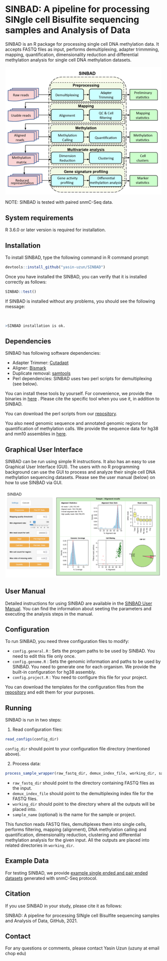 
# SINBAD: A pipeline for processing SINgle cell Bisulfite sequencing samples and Analysis of Data

<!-- README.md is generated from README.Rmd. Please edit that file -->

SINBAD is an R package for processing single cell DNA methylation data.
It accepts FASTQ files as input, performs demultiplexing, adapter
trimmming, mapping, quantification, dimensionality reduction and
differential methylation analysis for single cell DNA methylation
datasets.

<p align="center">
<img src="docs/SINBAD_Framework.png" width="600" title="">
</p>

NOTE: SINBAD is tested with paired snmC-Seq data.

## System requirements

R 3.6.0 or later version is required for installation.

## Installation

To install SINBAD, type the following command in R command prompt:

``` r
devtools::install_github("yasin-uzun/SINBAD")
```

Once you have installed the SINBAD, you can verify that it is installed
correctly as follows:

``` r
SINBAD::test()
```

If SINBAD is installed without any problems, you should see the
following message:

<br />

``` r
>SINBAD installation is ok.
```

## Dependencies

SINBAD has following software dependencies:

-   Adapter Trimmer: [Cutadapt](https://cutadapt.readthedocs.io/en/stable/installation.html) 
-   Aligner: [Bismark](https://www.bioinformatics.babraham.ac.uk/projects/bismark/)
-   Duplicate removal: [samtools](http://www.htslib.org/download/)
-   Perl dependencies: SINBAD uses two perl scripts for demultiplexing (see below).

You can install these tools by yourself. For convenience, we provide the
binaries in
[here](https://chopri.box.com/s/vplpxht3r7u6i0fcnio803wlnezuc5o3) .
Please cite the specific tool when you use it, in addition to SINBAD.

You can download the perl scripts from our [repository](perl/). 

You also need genomic sequence and annotated genomic regions for
quantification of methylation calls. We provide the sequence data for
hg38 and mm10 assemblies in
[here](https://chopri.box.com/s/ajbbqsu3vqumygqu8uzqex5m7afpniwr).

## Graphical User Interface

SINBAD can be run using simple R instructions. It also has an easy to use Graphical User Interface (GUI). The users with no R programming background can use the GUI to process and analyze their single cell DNA methylation sequencing datasets. Please see the user manual (below) on how to use SINBAD via GUI.

<p align="center">
<img src="docs/SINBAD_alignment.png" width="800" title="">
</p>

## User Manual

Detailed instructions for using SINBAD are available in the [SINBAD User Manual](docs/SINBAD_User_Manual.pdf). You can find the information about seeting the parameters and executing the analysis steps in the manual.

## Configuration

To run SINBAD, you need three configuration files to modify:

-   `config.general.R` : Sets the progam paths to be used by SINBAD.
    You need to edit this file only once.
-   `config.genome.R` : Sets the genomic information and paths to be
    used by SINBAD. You need to generate one for each organism. We
    provide the built-in configuration for hg38 assembly.
-   `config.project.R` : You need to configure this file for your
    project.

You can download the templates for the configuration files from the [repository](config_files/) and
edit them for your purposes.

## Running

SINBAD is run in two steps:

1.  Read configuration files:

``` r
read_configs(config_dir)
```

`config_dir` should point to your configuration file directory
(mentioned above).

2.  Process data:

``` r
process_sample_wrapper(raw_fastq_dir, demux_index_file, working_dir, sample_name)
```

-   `raw_fastq_dir` should point to the directory containing FASTQ files
    as the input.
-   `demux_index_file` should point to the demultiplexing index file for
    the FASTQ files.
-   `working_dir` should point to the directory where all the outputs
    will be placed into.
-   `sample_name` (optional) is the name for the sample or project.

This function reads FASTQ files, demultiplexes them into single cells,
performs filtering, mapping (alignment), DNA methylation calling and
quantification, dimensionality reduction, clustering and differential
methylation analysis for the given input. All the outputs are placed
into related directories in `working_dir`.

## Example Data

For testing SINBAD, we provide [example single ended and pair ended datasets](https://chopri.box.com/s/bzb3fb4dykenl99rethdxiqy6389wvat) generated with snmC-Seq protocol.

## Citation

If you use SINBAD in your study, please cite it as follows:

SINBAD: A pipeline for processing SINgle cell Bisulfite sequencing
samples and Analysis of Data, GitHub, 2021.

## Contact

For any questions or comments, please contact Yasin Uzun (uzuny at email
chop edu)
